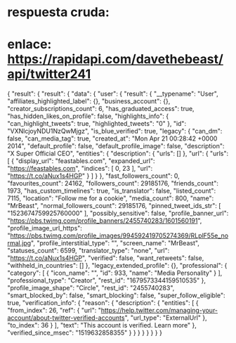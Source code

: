 # respuesta cruda:

# enlace: https://rapidapi.com/davethebeast/api/twitter241

{
"result": {
"result": {
"data": {
"user": {
"result": {
"\_\_typename": "User",
"affiliates_highlighted_label": {},
"business_account": {},
"creator_subscriptions_count": 6,
"has_graduated_access": true,
"has_hidden_likes_on_profile": false,
"highlights_info": {
"can_highlight_tweets": true,
"highlighted_tweets": "0"
},
"id": "VXNlcjoyNDU1NzQwMjgz",
"is_blue_verified": true,
"legacy": {
"can_dm": false,
"can_media_tag": true,
"created_at": "Mon Apr 21 00:28:42 +0000 2014",
"default_profile": false,
"default_profile_image": false,
"description": "X Super Official CEO",
"entities": {
"description": {
"urls": []
},
"url": {
"urls": [
{
"display_url": "feastables.com",
"expanded_url": "https://feastables.com",
"indices": [
0,
23
],
"url": "https://t.co/aNux1s4HGP"
}
]
}
},
"fast_followers_count": 0,
"favourites_count": 24162,
"followers_count": 29185176,
"friends_count": 1973,
"has_custom_timelines": true,
"is_translator": false,
"listed_count": 7115,
"location": "Follow me for a cookie",
"media_count": 800,
"name": "MrBeast",
"normal_followers_count": 29185176,
"pinned_tweet_ids_str": [
"1523674759925760000"
],
"possibly_sensitive": false,
"profile_banner_url": "https://pbs.twimg.com/profile_banners/2455740283/1601560191",
"profile_image_url_https": "https://pbs.twimg.com/profile_images/994592419705274369/RLplF55e_normal.jpg",
"profile_interstitial_type": "",
"screen_name": "MrBeast",
"statuses_count": 6599,
"translator_type": "none",
"url": "https://t.co/aNux1s4HGP",
"verified": false,
"want_retweets": false,
"withheld_in_countries": []
},
"legacy_extended_profile": {},
"professional": {
"category": [
{
"icon_name": "",
"id": 933,
"name": "Media Personality"
}
],
"professional_type": "Creator",
"rest_id": "1679573344159510535"
},
"profile_image_shape": "Circle",
"rest_id": "2455740283",
"smart_blocked_by": false,
"smart_blocking": false,
"super_follow_eligible": true,
"verification_info": {
"reason": {
"description": {
"entities": [
{
"from_index": 26,
"ref": {
"url": "https://help.twitter.com/managing-your-account/about-twitter-verified-accounts",
"url_type": "ExternalUrl"
},
"to_index": 36
}
],
"text": "This account is verified. Learn more"
},
"verified_since_msec": "1519632858355"
}
}
}
}
}
}
}
}
